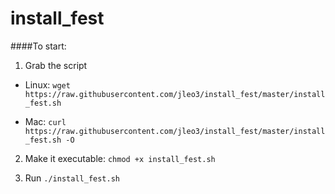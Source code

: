 install_fest
============

####To start:
1. Grab the script
  - Linux: `wget https://raw.githubusercontent.com/jleo3/install_fest/master/install_fest.sh`

  - Mac: `curl https://raw.githubusercontent.com/jleo3/install_fest/master/install_fest.sh -O`

2. Make it executable: `chmod +x install_fest.sh`

3. Run `./install_fest.sh`
